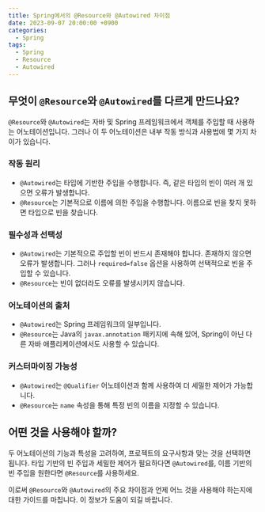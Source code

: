 ```yaml
---
title: Spring에서의 @Resource와 @Autowired 차이점
date: 2023-09-07 20:00:00 +0900
categories:
  - Spring
tags:
  - Spring
  - Resource
  - Autowired
---
```

## 무엇이 `@Resource`와 `@Autowired`를 다르게 만드나요?

`@Resource`와 `@Autowired`는 자바 및 Spring 프레임워크에서 객체를 주입할 때 사용하는 어노테이션입니다. 그러나 이 두 어노테이션은 내부 작동 방식과 사용법에 몇 가지 차이가 있습니다.

### 작동 원리

- `@Autowired`는 타입에 기반한 주입을 수행합니다. 즉, 같은 타입의 빈이 여러 개 있으면 오류가 발생합니다.
- `@Resource`는 기본적으로 이름에 의한 주입을 수행합니다. 이름으로 빈을 찾지 못하면 타입으로 빈을 찾습니다.

### 필수성과 선택성

- `@Autowired`는 기본적으로 주입할 빈이 반드시 존재해야 합니다. 존재하지 않으면 오류가 발생합니다. 그러나 `required=false` 옵션을 사용하여 선택적으로 빈을 주입할 수 있습니다.
- `@Resource`는 빈이 없더라도 오류를 발생시키지 않습니다.

### 어노테이션의 출처

- `@Autowired`는 Spring 프레임워크의 일부입니다.
- `@Resource`는 Java의 `javax.annotation` 패키지에 속해 있어, Spring이 아닌 다른 자바 애플리케이션에서도 사용할 수 있습니다.

### 커스터마이징 가능성

- `@Autowired`는 `@Qualifier` 어노테이션과 함께 사용하여 더 세밀한 제어가 가능합니다.
- `@Resource`는 `name` 속성을 통해 특정 빈의 이름을 지정할 수 있습니다.

## 어떤 것을 사용해야 할까?

두 어노테이션의 기능과 특성을 고려하여, 프로젝트의 요구사항과 맞는 것을 선택하면 됩니다. 타입 기반의 빈 주입과 세밀한 제어가 필요하다면 `@Autowired`를, 이름 기반의 빈 주입을 원한다면 `@Resource`를 사용하세요.

이로써 `@Resource`와 `@Autowired`의 주요 차이점과 언제 어느 것을 사용해야 하는지에 대한 가이드를 마칩니다. 이 정보가 도움이 되길 바랍니다.